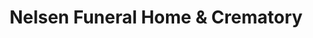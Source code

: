 ---
title: "Nelsen Funeral Home & Crematory"
url: /hanover-county/nelsen-funeral-home-und-crematory/
shop: Bestattungen
---
